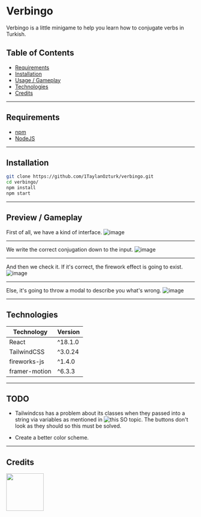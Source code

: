 # Verbingo

Verbingo is a little minigame to help you learn how to conjugate verbs in Turkish.

## Table of Contents

- [Requirements](#requirements)
- [Installation](#installation)
- [Usage / Gameplay](#usage--gameplay)
- [Technologies](#technologies)
- [Credits](#credits)

---

<a name="Requirements"></a>

## Requirements

- [npm](https://www.npmjs.com/)
- [NodeJS](https://nodejs.org/en/)

---

<a name="Installation"></a>

## Installation

```bash
git clone https://github.com/1TaylanOzturk/verbingo.git
cd verbingo/
npm install
npm start
```

---

<a name="Usage"></a>

## Preview / Gameplay

First of all, we have a kind of interface.
![image](https://user-images.githubusercontent.com/81323808/167299761-1ad47389-b524-47b4-93cb-d701305e2604.png)

---

We write the correct conjugation down to the input.
![image](https://user-images.githubusercontent.com/81323808/167299770-9b098977-d904-4f8e-ba21-27cfca09f95d.png)

---

And then we check it. If it's correct, the firework effect is going to exist.
![image](https://user-images.githubusercontent.com/81323808/167299908-9fa1f79f-b50d-4358-acf4-72affad5a88c.png)

---

Else, it's going to throw a modal to describe you what's wrong.
![image](https://user-images.githubusercontent.com/81323808/167299943-66232560-777b-4cd6-9acf-42d106e6da02.png)

---

<a name="Technologies"></a>

## Technologies

| Technology    | Version |
| ------------- | ------- |
| React         | ^18.1.0 |
| TailwindCSS   | ^3.0.24 |
| fireworks-js  | ^1.4.0  |
| framer-motion | ^6.3.3  |

---

## TODO

- Tailwindcss has a problem about its classes when they passed into a string via variables as mentioned in ![this SO topic](https://stackoverflow.com/questions/70477538/tailwind-not-working-when-using-variables-react-js). The buttons don't look as they should so this must be solved.

- Create a better color scheme.

---

<a name="Credits"></a>

## Credits

<img src="https://avatars.githubusercontent.com/u/81323808?v=4" width="100px"></img>
